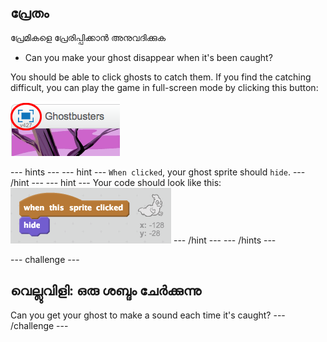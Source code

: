 ## പ്രേതം

പ്രേമികളെ പ്രേരിപ്പിക്കാൻ അനുവദിക്കുക

+ Can you make your ghost disappear when it's been caught?

You should be able to click ghosts to catch them. If you find the catching difficult, you can play the game in full-screen mode by clicking this button:

![screenshot](images/ghost-fullscreen.png)

\--- hints \--- \--- hint \--- `When clicked`, your ghost sprite should `hide`. \--- /hint \--- \--- hint \--- Your code should look like this: ![screenshot](images/ghost-catch-code.png) \--- /hint \--- \--- /hints \---

\--- challenge \---

## വെല്ലുവിളി: ഒരു ശബ്ദം ചേർക്കുന്നു

Can you get your ghost to make a sound each time it's caught? \--- /challenge \---